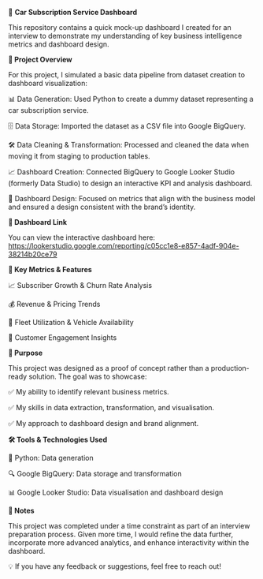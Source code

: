 🚗 **Car Subscription Service Dashboard**

This repository contains a quick mock-up dashboard I created for an interview to demonstrate my understanding of key business intelligence metrics and dashboard design.


**📌 Project Overview**

For this project, I simulated a basic data pipeline from dataset creation to dashboard visualization:

📊 Data Generation: Used Python to create a dummy dataset representing a car subscription service.

🗄️ Data Storage: Imported the dataset as a CSV file into Google BigQuery.

🛠️ Data Cleaning & Transformation: Processed and cleaned the data when moving it from staging to production tables.

📈 Dashboard Creation: Connected BigQuery to Google Looker Studio (formerly Data Studio) to design an interactive KPI and analysis dashboard.

🎨 Dashboard Design: Focused on metrics that align with the business model and ensured a design consistent with the brand’s identity.


**🔗 Dashboard Link**

You can view the interactive dashboard here: https://lookerstudio.google.com/reporting/c05cc1e8-e857-4adf-904e-38214b20ce79


**📌 Key Metrics & Features**

📈 Subscriber Growth & Churn Rate Analysis

💰 Revenue & Pricing Trends

🚙 Fleet Utilization & Vehicle Availability

👥 Customer Engagement Insights


**🎯 Purpose**

This project was designed as a proof of concept rather than a production-ready solution. The goal was to showcase:

✅ My ability to identify relevant business metrics.

✅ My skills in data extraction, transformation, and visualisation.

✅ My approach to dashboard design and brand alignment.


**🛠️ Tools & Technologies Used**

🐍 Python: Data generation

🔍 Google BigQuery: Data storage and transformation

📊 Google Looker Studio: Data visualisation and dashboard design


**📝 Notes**

This project was completed under a time constraint as part of an interview preparation process. Given more time, I would refine the data further, incorporate more advanced analytics, and enhance interactivity within the dashboard.


💡 If you have any feedback or suggestions, feel free to reach out!
